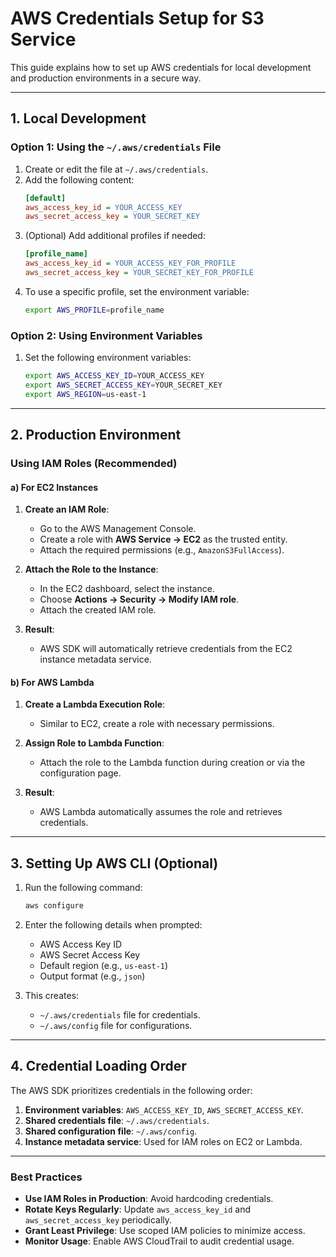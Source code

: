 # AWS Credentials Setup for S3 Service

This guide explains how to set up AWS credentials for local development and production environments in a secure way.

---

## 1. Local Development

### Option 1: Using the `~/.aws/credentials` File
1. Create or edit the file at `~/.aws/credentials`.
2. Add the following content:
   ```ini
   [default]
   aws_access_key_id = YOUR_ACCESS_KEY
   aws_secret_access_key = YOUR_SECRET_KEY
   ```
3. (Optional) Add additional profiles if needed:
   ```ini
   [profile_name]
   aws_access_key_id = YOUR_ACCESS_KEY_FOR_PROFILE
   aws_secret_access_key = YOUR_SECRET_KEY_FOR_PROFILE
   ```
4. To use a specific profile, set the environment variable:
   ```bash
   export AWS_PROFILE=profile_name
   ```

### Option 2: Using Environment Variables
1. Set the following environment variables:
   ```bash
   export AWS_ACCESS_KEY_ID=YOUR_ACCESS_KEY
   export AWS_SECRET_ACCESS_KEY=YOUR_SECRET_KEY
   export AWS_REGION=us-east-1
   ```

---

## 2. Production Environment

### Using IAM Roles (Recommended)

#### a) For EC2 Instances
1. **Create an IAM Role**:
    - Go to the AWS Management Console.
    - Create a role with **AWS Service -> EC2** as the trusted entity.
    - Attach the required permissions (e.g., `AmazonS3FullAccess`).

2. **Attach the Role to the Instance**:
    - In the EC2 dashboard, select the instance.
    - Choose **Actions -> Security -> Modify IAM role**.
    - Attach the created IAM role.

3. **Result**:
    - AWS SDK will automatically retrieve credentials from the EC2 instance metadata service.

#### b) For AWS Lambda
1. **Create a Lambda Execution Role**:
    - Similar to EC2, create a role with necessary permissions.

2. **Assign Role to Lambda Function**:
    - Attach the role to the Lambda function during creation or via the configuration page.

3. **Result**:
    - AWS Lambda automatically assumes the role and retrieves credentials.

---

## 3. Setting Up AWS CLI (Optional)
1. Run the following command:
   ```bash
   aws configure
   ```
2. Enter the following details when prompted:
    - AWS Access Key ID
    - AWS Secret Access Key
    - Default region (e.g., `us-east-1`)
    - Output format (e.g., `json`)

3. This creates:
    - `~/.aws/credentials` file for credentials.
    - `~/.aws/config` file for configurations.

---

## 4. Credential Loading Order
The AWS SDK prioritizes credentials in the following order:
1. **Environment variables**: `AWS_ACCESS_KEY_ID`, `AWS_SECRET_ACCESS_KEY`.
2. **Shared credentials file**: `~/.aws/credentials`.
3. **Shared configuration file**: `~/.aws/config`.
4. **Instance metadata service**: Used for IAM roles on EC2 or Lambda.

---

### Best Practices
- **Use IAM Roles in Production**: Avoid hardcoding credentials.
- **Rotate Keys Regularly**: Update `aws_access_key_id` and `aws_secret_access_key` periodically.
- **Grant Least Privilege**: Use scoped IAM policies to minimize access.
- **Monitor Usage**: Enable AWS CloudTrail to audit credential usage.

